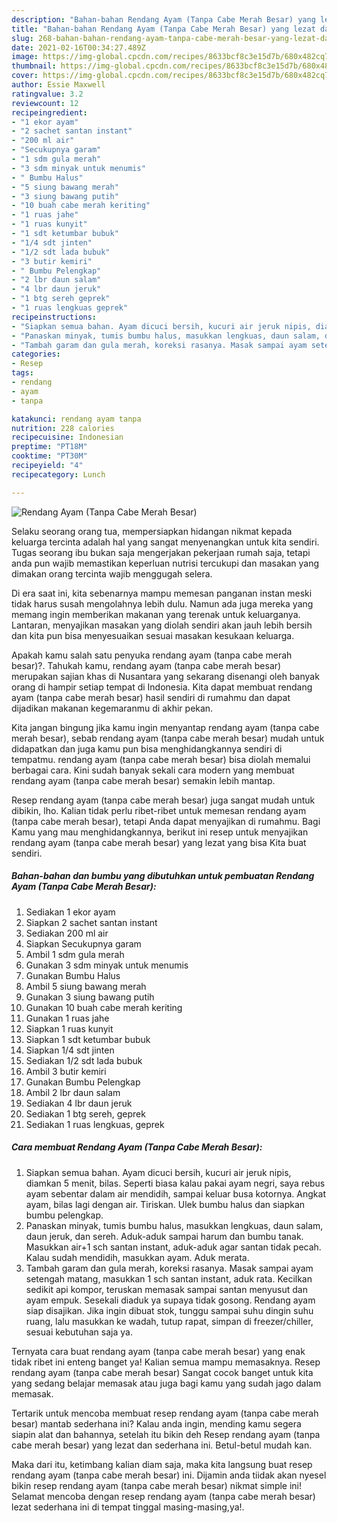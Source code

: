 ```yaml
---
description: "Bahan-bahan Rendang Ayam (Tanpa Cabe Merah Besar) yang lezat dan Mudah Dibuat"
title: "Bahan-bahan Rendang Ayam (Tanpa Cabe Merah Besar) yang lezat dan Mudah Dibuat"
slug: 268-bahan-bahan-rendang-ayam-tanpa-cabe-merah-besar-yang-lezat-dan-mudah-dibuat
date: 2021-02-16T00:34:27.489Z
image: https://img-global.cpcdn.com/recipes/8633bcf8c3e15d7b/680x482cq70/rendang-ayam-tanpa-cabe-merah-besar-foto-resep-utama.jpg
thumbnail: https://img-global.cpcdn.com/recipes/8633bcf8c3e15d7b/680x482cq70/rendang-ayam-tanpa-cabe-merah-besar-foto-resep-utama.jpg
cover: https://img-global.cpcdn.com/recipes/8633bcf8c3e15d7b/680x482cq70/rendang-ayam-tanpa-cabe-merah-besar-foto-resep-utama.jpg
author: Essie Maxwell
ratingvalue: 3.2
reviewcount: 12
recipeingredient:
- "1 ekor ayam"
- "2 sachet santan instant"
- "200 ml air"
- "Secukupnya garam"
- "1 sdm gula merah"
- "3 sdm minyak untuk menumis"
- " Bumbu Halus"
- "5 siung bawang merah"
- "3 siung bawang putih"
- "10 buah cabe merah keriting"
- "1 ruas jahe"
- "1 ruas kunyit"
- "1 sdt ketumbar bubuk"
- "1/4 sdt jinten"
- "1/2 sdt lada bubuk"
- "3 butir kemiri"
- " Bumbu Pelengkap"
- "2 lbr daun salam"
- "4 lbr daun jeruk"
- "1 btg sereh geprek"
- "1 ruas lengkuas geprek"
recipeinstructions:
- "Siapkan semua bahan. Ayam dicuci bersih, kucuri air jeruk nipis, diamkan 5 menit, bilas. Seperti biasa kalau pakai ayam negri, saya rebus ayam sebentar dalam air mendidih, sampai keluar busa kotornya. Angkat ayam, bilas lagi dengan air. Tiriskan. Ulek bumbu halus dan siapkan bumbu pelengkap."
- "Panaskan minyak, tumis bumbu halus, masukkan lengkuas, daun salam, daun jeruk, dan sereh. Aduk-aduk sampai harum dan bumbu tanak. Masukkan air+1 sch santan instant, aduk-aduk agar santan tidak pecah. Kalau sudah mendidih, masukkan ayam. Aduk merata."
- "Tambah garam dan gula merah, koreksi rasanya. Masak sampai ayam setengah matang, masukkan 1 sch santan instant, aduk rata. Kecilkan sedikit api kompor, teruskan memasak sampai santan menyusut dan ayam empuk. Sesekali diaduk ya supaya tidak gosong. Rendang ayam siap disajikan. Jika ingin dibuat stok, tunggu sampai suhu dingin suhu ruang, lalu masukkan ke wadah, tutup rapat, simpan di freezer/chiller, sesuai kebutuhan saja ya."
categories:
- Resep
tags:
- rendang
- ayam
- tanpa

katakunci: rendang ayam tanpa 
nutrition: 228 calories
recipecuisine: Indonesian
preptime: "PT18M"
cooktime: "PT30M"
recipeyield: "4"
recipecategory: Lunch

---
```



![Rendang Ayam (Tanpa Cabe Merah Besar)](https://img-global.cpcdn.com/recipes/8633bcf8c3e15d7b/680x482cq70/rendang-ayam-tanpa-cabe-merah-besar-foto-resep-utama.jpg)

Selaku seorang orang tua, mempersiapkan hidangan nikmat kepada keluarga tercinta adalah hal yang sangat menyenangkan untuk kita sendiri. Tugas seorang ibu bukan saja mengerjakan pekerjaan rumah saja, tetapi anda pun wajib memastikan keperluan nutrisi tercukupi dan masakan yang dimakan orang tercinta wajib menggugah selera.

Di era  saat ini, kita sebenarnya mampu memesan panganan instan meski tidak harus susah mengolahnya lebih dulu. Namun ada juga mereka yang memang ingin memberikan makanan yang terenak untuk keluarganya. Lantaran, menyajikan masakan yang diolah sendiri akan jauh lebih bersih dan kita pun bisa menyesuaikan sesuai masakan kesukaan keluarga. 



Apakah kamu salah satu penyuka rendang ayam (tanpa cabe merah besar)?. Tahukah kamu, rendang ayam (tanpa cabe merah besar) merupakan sajian khas di Nusantara yang sekarang disenangi oleh banyak orang di hampir setiap tempat di Indonesia. Kita dapat membuat rendang ayam (tanpa cabe merah besar) hasil sendiri di rumahmu dan dapat dijadikan makanan kegemaranmu di akhir pekan.

Kita jangan bingung jika kamu ingin menyantap rendang ayam (tanpa cabe merah besar), sebab rendang ayam (tanpa cabe merah besar) mudah untuk didapatkan dan juga kamu pun bisa menghidangkannya sendiri di tempatmu. rendang ayam (tanpa cabe merah besar) bisa diolah memalui berbagai cara. Kini sudah banyak sekali cara modern yang membuat rendang ayam (tanpa cabe merah besar) semakin lebih mantap.

Resep rendang ayam (tanpa cabe merah besar) juga sangat mudah untuk dibikin, lho. Kalian tidak perlu ribet-ribet untuk memesan rendang ayam (tanpa cabe merah besar), tetapi Anda dapat menyajikan di rumahmu. Bagi Kamu yang mau menghidangkannya, berikut ini resep untuk menyajikan rendang ayam (tanpa cabe merah besar) yang lezat yang bisa Kita buat sendiri.

<!--inarticleads1-->

##### Bahan-bahan dan bumbu yang dibutuhkan untuk pembuatan Rendang Ayam (Tanpa Cabe Merah Besar):

1. Sediakan 1 ekor ayam
1. Siapkan 2 sachet santan instant
1. Sediakan 200 ml air
1. Siapkan Secukupnya garam
1. Ambil 1 sdm gula merah
1. Gunakan 3 sdm minyak untuk menumis
1. Gunakan  Bumbu Halus
1. Ambil 5 siung bawang merah
1. Gunakan 3 siung bawang putih
1. Gunakan 10 buah cabe merah keriting
1. Gunakan 1 ruas jahe
1. Siapkan 1 ruas kunyit
1. Siapkan 1 sdt ketumbar bubuk
1. Siapkan 1/4 sdt jinten
1. Sediakan 1/2 sdt lada bubuk
1. Ambil 3 butir kemiri
1. Gunakan  Bumbu Pelengkap
1. Ambil 2 lbr daun salam
1. Sediakan 4 lbr daun jeruk
1. Sediakan 1 btg sereh, geprek
1. Sediakan 1 ruas lengkuas, geprek




<!--inarticleads2-->

##### Cara membuat Rendang Ayam (Tanpa Cabe Merah Besar):

1. Siapkan semua bahan. Ayam dicuci bersih, kucuri air jeruk nipis, diamkan 5 menit, bilas. Seperti biasa kalau pakai ayam negri, saya rebus ayam sebentar dalam air mendidih, sampai keluar busa kotornya. Angkat ayam, bilas lagi dengan air. Tiriskan. Ulek bumbu halus dan siapkan bumbu pelengkap.
1. Panaskan minyak, tumis bumbu halus, masukkan lengkuas, daun salam, daun jeruk, dan sereh. Aduk-aduk sampai harum dan bumbu tanak. Masukkan air+1 sch santan instant, aduk-aduk agar santan tidak pecah. Kalau sudah mendidih, masukkan ayam. Aduk merata.
1. Tambah garam dan gula merah, koreksi rasanya. Masak sampai ayam setengah matang, masukkan 1 sch santan instant, aduk rata. Kecilkan sedikit api kompor, teruskan memasak sampai santan menyusut dan ayam empuk. Sesekali diaduk ya supaya tidak gosong. Rendang ayam siap disajikan. Jika ingin dibuat stok, tunggu sampai suhu dingin suhu ruang, lalu masukkan ke wadah, tutup rapat, simpan di freezer/chiller, sesuai kebutuhan saja ya.




Ternyata cara buat rendang ayam (tanpa cabe merah besar) yang enak tidak ribet ini enteng banget ya! Kalian semua mampu memasaknya. Resep rendang ayam (tanpa cabe merah besar) Sangat cocok banget untuk kita yang sedang belajar memasak atau juga bagi kamu yang sudah jago dalam memasak.

Tertarik untuk mencoba membuat resep rendang ayam (tanpa cabe merah besar) mantab sederhana ini? Kalau anda ingin, mending kamu segera siapin alat dan bahannya, setelah itu bikin deh Resep rendang ayam (tanpa cabe merah besar) yang lezat dan sederhana ini. Betul-betul mudah kan. 

Maka dari itu, ketimbang kalian diam saja, maka kita langsung buat resep rendang ayam (tanpa cabe merah besar) ini. Dijamin anda tiidak akan nyesel bikin resep rendang ayam (tanpa cabe merah besar) nikmat simple ini! Selamat mencoba dengan resep rendang ayam (tanpa cabe merah besar) lezat sederhana ini di tempat tinggal masing-masing,ya!.

